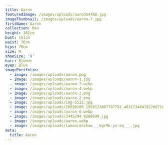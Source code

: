 ```yaml
---
title: Aaron
featuredImage: /images/uploads/aaron54768.jpg
imageThumbnail: /images/uploads/aaron-7.jpg
firstName: Aaron
collection: Men
height: 182cm
bust: 101cm
waist: 76cm
hips: 76cm
size: M
shoeSize: '9'
hair: Blonde
eyes: Blue
imagePortfolio:
  - image: /images/uploads/aaron.png
  - image: /images/uploads/aaron-1.jpg
  - image: /images/uploads/aaron-7.webp
  - image: /images/uploads/aaron-4.webp
  - image: /images/uploads/aaron-3.png
  - image: /images/uploads/aaron-2.png
  - image: /images/uploads/img-5532.jpg
  - image: /images/uploads/20838280_1958123807797792_4831734841022087168_n.jpg.jpg
  - image: /images/uploads/aaron-6.webp
  - image: /images/uploads/3445294_9289649.jpg
  - image: /images/uploads/aaron.webp
  - image: /images/uploads/iamaaronshaw___bgr9b-yn-eq___.jpg
meta:
  title: Aaron
---
```


